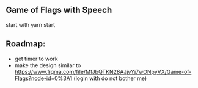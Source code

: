 ## Game of Flags with Speech

start with yarn start

## Roadmap:
- get timer to work
- make the design similar to https://www.figma.com/file/MfJbQTKN28AJjvYj7wONpyVX/Game-of-Flags?node-id=0%3A1 (login with do not bother me)